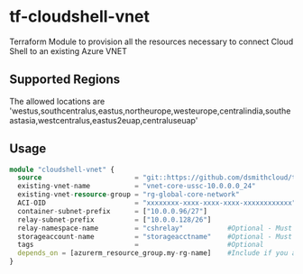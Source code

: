 # tf-cloudshell-vnet
Terraform Module to provision all the resources necessary to connect Cloud Shell to an existing Azure VNET

## Supported Regions
The allowed locations are 'westus,southcentralus,eastus,northeurope,westeurope,centralindia,southeastasia,westcentralus,eastus2euap,centraluseuap'

## Usage

```terraform
module "cloudshell-vnet" {
  source                       = "git::https://github.com/dsmithcloud/tf-cloudshell-vnet.git"
  existing-vnet-name           = "vnet-core-ussc-10.0.0.0_24"
  existing-vnet-resource-group = "rg-global-core-network"
  ACI-OID                      = "xxxxxxxx-xxxx-xxxx-xxxx-xxxxxxxxxxxx"
  container-subnet-prefix      = ["10.0.0.96/27"]
  relay-subnet-prefix          = ["10.0.0.128/26"]
  relay-namespace-name         = "cshrelay"           #Optional - Must be globally unique
  storageaccount-name          = "storageacctname"    #Optional - Must be globally unique
  tags                         =                      #Optional
  depends_on = [azurerm_resource_group.my-rg-name]    #Include if you are also creating the rg and vnet at the same time
}
```
